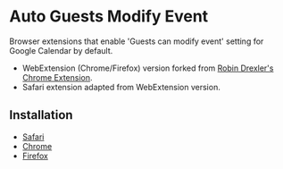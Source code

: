 # Auto Guests Modify Event

Browser extensions that enable 'Guests can modify event' setting for Google Calendar by default.

- WebExtension (Chrome/Firefox) version forked from [Robin Drexler's Chrome Extension](https://github.com/robin-drexler/Google-Calendar-Guests-Can-Modify-Event-By-Default).
- Safari extension adapted from WebExtension version.

## Installation

- [Safari](https://github.com/BranchMetrics/auto-guests-modify-event/raw/master/dist/auto_guests_modify_event-0.3.safariextz)
- [Chrome](https://chrome.google.com/webstore/detail/auto-guests-modify-event/lgfabaphdjbljbodklbkiekmnpcobcep)
- [Firefox](https://addons.mozilla.org/en-US/firefox/addon/auto-guests-modify-event/)
